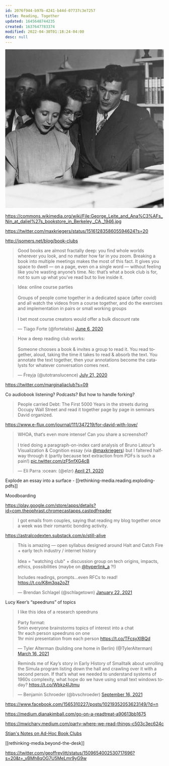 ```yaml
---
id: 2076f944-b97b-4241-b44d-07737c3e7257
title: Reading, Together
updated: 1645648744235
created: 1637647783374
modified: 2022-04-30T01:18:24-04:00
desc: null
---
```


![](/assets/images/2021-05-06-23-18-52.png)

https://commons.wikimedia.org/wiki/File:George_Leite_and_Ana%C3%AFs_Nin_at_daliel%27s_bookstore_in_Berkeley,_CA,_1946.jpg

https://twitter.com/maxkriegers/status/1516128358605594624?s=20

<http://jsomers.net/blog/book-clubs>

> Good books are almost fractally deep: you find whole worlds wherever you look, and no matter how far in you zoom. Breaking a book into multiple meetings makes the most of this fact. It gives you space to dwell — on a page, even on a single word — without feeling like you’re wasting anyone’s time. No: that’s what a book club is for, not to sum up what you’ve read but to live inside it.

<blockquote class="twitter-tweet"><p lang="en" dir="ltr">Idea: online course parties<br><br>Groups of people come together in a dedicated space (after covid) and all watch the videos from a course together, and do the exercises and implementation in pairs or small working groups<br><br>I bet most course creators would offer a bulk discount rate</p>&mdash; Tiago Forte (@fortelabs) <a href="https://twitter.com/fortelabs/status/1269360802458263553?ref_src=twsrc%5Etfw">June 6, 2020</a></blockquote> <script async src="https://platform.twitter.com/widgets.js" charset="utf-8"></script>

<blockquote class="twitter-tweet"><p lang="en" dir="ltr">How a deep reading club works:<br><br>Someone chooses a book &amp; invites a group to read it. You read together, aloud, taking the time it takes to read &amp; absorb the text. You annotate the text together, then your annotations become the catalysts for whatever conversation comes next.</p>&mdash; Ḟreyjạ (@utotranslucence) <a href="https://twitter.com/utotranslucence/status/1285415898707226624?ref_src=twsrc%5Etfw">July 21, 2020</a></blockquote> <script async src="https://platform.twitter.com/widgets.js" charset="utf-8"></script>

https://twitter.com/marginaliaclub?s=09

Co audiobook listening? Podcasts? But how to handle forking?

> People carried Debt: The First 5000 Years in the streets during Occupy Wall Street and read it together page by page in seminars David organized.

https://www.e-flux.com/journal/111/347219/for-david-with-love/

<blockquote class="twitter-tweet"><p lang="en" dir="ltr">WHOA, that‘s even more intense! Can you share a screenshot?<br><br>I tried doing a paragraph-on-index card analysis of Bruno Latour’s Visualization &amp; Cognition essay (via <a href="https://twitter.com/maxkriegers?ref_src=twsrc%5Etfw">@maxkriegers</a>) but I faltered halfway through it (partly because text extraction from PDFs is such a pain!) <a href="https://t.co/zF5nfXG4cB">pic.twitter.com/zF5nfXG4cB</a></p>&mdash; Eli Parra :ocean: (@elzr) <a href="https://twitter.com/elzr/status/1252694790065487872?ref_src=twsrc%5Etfw">April 21, 2020</a></blockquote> <script async src="https://platform.twitter.com/widgets.js" charset="utf-8"></script>

Explode an essay into a surface - [[rethinking-media.reading.exploding-pdfs]]

Moodboarding

https://play.google.com/store/apps/details?id=com.theophrast.chromecastapps.castpdfreader

> I got emails from couples, saying that reading my blog together once a week was their romantic bonding activity.

https://astralcodexten.substack.com/p/still-alive

<blockquote class="twitter-tweet"><p lang="en" dir="ltr">This is amazing — open syllabus designed around Halt and Catch Fire + early tech industry / internet history<br><br>Idea = &quot;watching club&quot; + discussion group on tech origins, impacts, ethics, possibilities (maybe on <a href="https://twitter.com/hyperlink_a?ref_src=twsrc%5Etfw">@hyperlink_a</a> ?!)<br><br>Includes readings, prompts…even RFCs to read! <a href="https://t.co/K8m3qa2oZf">https://t.co/K8m3qa2oZf</a></p>&mdash; Brendan Schlagel (@schlagetown) <a href="https://twitter.com/schlagetown/status/1352707289036304387?ref_src=twsrc%5Etfw">January 22, 2021</a></blockquote> <script async src="https://platform.twitter.com/widgets.js" charset="utf-8"></script>

Lucy Keer’s “speedruns” of topics

<blockquote class="twitter-tweet"><p lang="en" dir="ltr">I like this idea of a research speedruns<br><br>Party format:<br>5min everyone brainstorms topics of interest into a chat<br>1hr each person speedruns on one<br>1hr mini presentation from each person <a href="https://t.co/TFcsyXIBQd">https://t.co/TFcsyXIBQd</a></p>&mdash; Tyler Alterman (building one home in Berlin) (@TylerAlterman) <a href="https://twitter.com/TylerAlterman/status/1371865376863223813?ref_src=twsrc%5Etfw">March 16, 2021</a></blockquote> <script async src="https://platform.twitter.com/widgets.js" charset="utf-8"></script>

<blockquote class="twitter-tweet"><p lang="en" dir="ltr">Reminds me of Kay’s story in Early History of Smalltalk about unrolling the Simula program listing down the hall and crawling over it with a second person. If that’s what we needed to understand systems of 1960s complexity, what hope do we have using small text windows today? <a href="https://t.co/Wbkz4IJtmu">https://t.co/Wbkz4IJtmu</a></p>&mdash; Benjamin Schroeder (@bvschroeder) <a href="https://twitter.com/bvschroeder/status/1438401844976525312?ref_src=twsrc%5Etfw">September 16, 2021</a></blockquote> <script async src="https://platform.twitter.com/widgets.js" charset="utf-8"></script>

https://www.facebook.com/1565310227/posts/10219352053623149/?d=n

https://medium.dianakimball.com/go-on-a-readtreat-a90613bb1675

https://mwichary.medium.com/party-where-we-read-things-c503c3ec624c

[Stian's Notes on Ad-Hoc Book Clubs](https://notes.reganmian.net/e--ad-hoc-book-clubs)

[[rethinking-media.beyond-the-desk]]

https://twitter.com/geoffreylitt/status/1509654002530717696?s=20&t=_vBMh8qOG7U5MeLmr9yG9w
